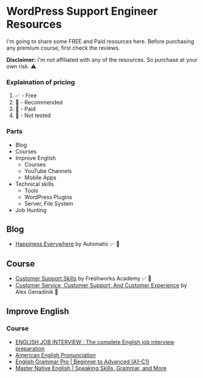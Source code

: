 # WordPress Support Engineer Resources

I'm going to share some FREE and Paid resources here. Before purchasing any premium course, first check the reviews.

**Disclaimer:** I'm not affiliated with any of the resources. So purchase at your own risk. :warning:

### Explaination of pricing

1. :white_check_mark: - Free
2. :100: - Recommended
3. :red_circle: - Paid
4. :large_orange_diamond: - Not tested

### Parts

- Blog
- Courses
- Improve English
  - Courses
  - YouTube Channels
  - Mobile Apps
- Technical skills
  - Tools
  - WordPress Plugins
  - Server, File System
- Job Hunting

## Blog

- [Happiness Everywhere](https://happinessengineer.blog/) by Automatic :white_check_mark: :100:

## Course

- [Customer Support Skills](https://www.udemy.com/course/customer-support-skills/) by Freshworks Academy :white_check_mark: :100:
- [Customer Service, Customer Support, And Customer Experience](https://www.udemy.com/course/how-to-find-your-voice-the-resonates-with-your-customers/) by Alex Genadinik :red_circle:

## Improve English

### Course

- [ENGLISH JOB INTERVIEW : The complete English job interview preparation](https://www.skillshare.com/en/classes/ENGLISH-JOB-INTERVIEW-The-complete-English-job-interview-preparation/671535165)
- [American English Pronunciation](https://www.skillshare.com/en/classes/American-English-Pronunciation/819785776)
- [English Grammar Pro | Beginner to Advanced (A1-C1)](https://www.skillshare.com/en/classes/English-Grammar-Pro-Beginner-to-Advanced-A1-C1/1240993655)
- [Master Native English | Speaking Skills, Grammar, and More](https://www.skillshare.com/en/classes/Master-Native-English-Speaking-Skills-Grammar-and-More/838988170)
